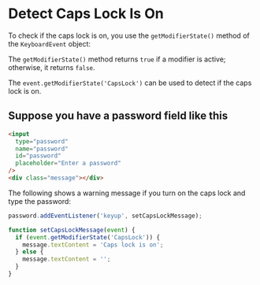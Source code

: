 # Detect Caps Lock Is On

To check if the caps lock is on, you use the `getModifierState()` method of the
`KeyboardEvent` object:

The `getModifierState()` method returns `true` if a modifier is active;
otherwise, it returns `false`.

The `event.getModifierState('CapsLock')` can be used to detect if the caps lock
is on.

## Suppose you have a password field like this

```html
<input
  type="password"
  name="password"
  id="password"
  placeholder="Enter a password"
/>
<div class="message"></div>
```

The following shows a warning message if you turn on the caps lock and type the
password:

```js
password.addEventListener('keyup', setCapsLockMessage);

function setCapsLockMessage(event) {
  if (event.getModifierState('CapsLock')) {
    message.textContent = 'Caps lock is on';
  } else {
    message.textContent = '';
  }
}
```
